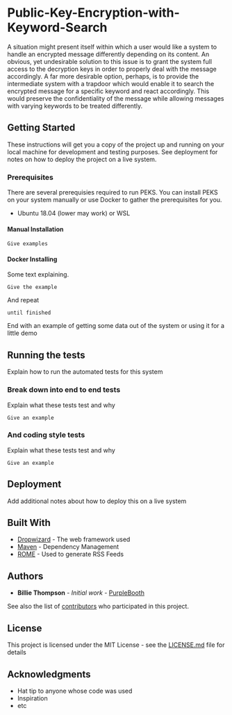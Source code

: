 # Public-Key-Encryption-with-Keyword-Search
A situation might present itself within which a user would like a system to handle an encrypted message differently 
depending on its content. An obvious, yet undesirable solution to this issue is to grant the system full access to 
the decryption keys in order to properly deal with the message accordingly. A far more desirable option, perhaps, is
to provide the intermediate system with a trapdoor which would enable it to search the encrypted message for a specific 
keyword and react accordingly. This would preserve the confidentiality of the message while allowing messages with varying 
keywords to be treated differently.

## Getting Started

These instructions will get you a copy of the project up and running on your local machine for development and testing purposes. See deployment for notes on how to deploy the project on a live system.

### Prerequisites

There are several prerequisies required to run PEKS. You can install PEKS on your system manually
or use Docker to gather the prerequisites for you.

* Ubuntu 18.04 (lower may work) or WSL

#### Manual Installation



```
Give examples
```

#### Docker Installing

Some text explaining.

```
Give the example
```

And repeat

```
until finished
```

End with an example of getting some data out of the system or using it for a little demo

## Running the tests

Explain how to run the automated tests for this system

### Break down into end to end tests

Explain what these tests test and why

```
Give an example
```

### And coding style tests

Explain what these tests test and why

```
Give an example
```

## Deployment

Add additional notes about how to deploy this on a live system

## Built With

* [Dropwizard](http://www.dropwizard.io/1.0.2/docs/) - The web framework used
* [Maven](https://maven.apache.org/) - Dependency Management
* [ROME](https://rometools.github.io/rome/) - Used to generate RSS Feeds

## Authors

* **Billie Thompson** - *Initial work* - [PurpleBooth](https://github.com/PurpleBooth)

See also the list of [contributors](https://github.com/your/project/contributors) who participated in this project.

## License

This project is licensed under the MIT License - see the [LICENSE.md](LICENSE.md) file for details

## Acknowledgments

* Hat tip to anyone whose code was used
* Inspiration
* etc
